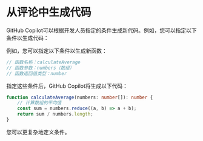 # 从评论中生成代码

GitHub Copilot可以根据开发人员指定的条件生成新代码。例如，您可以指定以下条件以生成代码：

例如，您可以指定以下条件以生成新函数：

```ts
// 函数名称：calculateAverage
// 函数参数：numbers（数组）
// 函数返回值类型：number
```

指定这些条件后，GitHub Copilot将生成以下代码：

```ts
function calculateAverage(numbers: number[]): number {
    // 计算数组的平均值
    const sum = numbers.reduce((a, b) => a + b);
    return sum / numbers.length;
}
```

您可以更复杂地定义条件。
